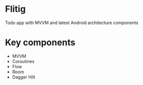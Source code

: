 # Flitig
Todo app with MVVM and latest Android architecture components
# Key components
- MVVM
- Coroutines
- Flow
- Room
- Dagger Hilt
